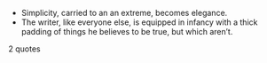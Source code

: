  - Simplicity, carried to an an extreme, becomes elegance.
 - The writer, like everyone else, is equipped in infancy with a thick padding of things he believes to be true, but which aren’t.

2 quotes